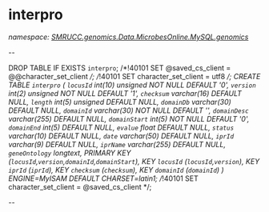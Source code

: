﻿# interpro
_namespace: [SMRUCC.genomics.Data.MicrobesOnline.MySQL.genomics](./index.md)_

--
 
 DROP TABLE IF EXISTS `interpro`;
 /*!40101 SET @saved_cs_client = @@character_set_client */;
 /*!40101 SET character_set_client = utf8 */;
 CREATE TABLE `interpro` (
 `locusId` int(10) unsigned NOT NULL DEFAULT '0',
 `version` int(2) unsigned NOT NULL DEFAULT '1',
 `checksum` varchar(16) DEFAULT NULL,
 `length` int(5) unsigned DEFAULT NULL,
 `domainDb` varchar(30) DEFAULT NULL,
 `domainId` varchar(30) NOT NULL DEFAULT '',
 `domainDesc` varchar(255) DEFAULT NULL,
 `domainStart` int(5) NOT NULL DEFAULT '0',
 `domainEnd` int(5) DEFAULT NULL,
 `evalue` float DEFAULT NULL,
 `status` varchar(10) DEFAULT NULL,
 `date` varchar(50) DEFAULT NULL,
 `iprId` varchar(9) DEFAULT NULL,
 `iprName` varchar(255) DEFAULT NULL,
 `geneOntology` longtext,
 PRIMARY KEY (`locusId`,`version`,`domainId`,`domainStart`),
 KEY `locusId` (`locusId`,`version`),
 KEY `iprId` (`iprId`),
 KEY `checksum` (`checksum`),
 KEY `domainId` (`domainId`)
 ) ENGINE=MyISAM DEFAULT CHARSET=latin1;
 /*!40101 SET character_set_client = @saved_cs_client */;
 
 --




